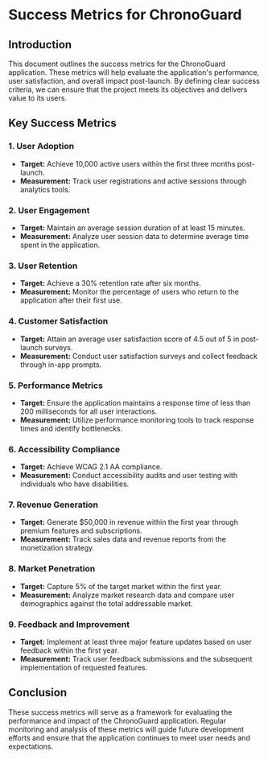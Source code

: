 # Success Metrics for ChronoGuard

## Introduction
This document outlines the success metrics for the ChronoGuard application. These metrics will help evaluate the application's performance, user satisfaction, and overall impact post-launch. By defining clear success criteria, we can ensure that the project meets its objectives and delivers value to its users.

## Key Success Metrics

### 1. User Adoption
- **Target:** Achieve 10,000 active users within the first three months post-launch.
- **Measurement:** Track user registrations and active sessions through analytics tools.

### 2. User Engagement
- **Target:** Maintain an average session duration of at least 15 minutes.
- **Measurement:** Analyze user session data to determine average time spent in the application.

### 3. User Retention
- **Target:** Achieve a 30% retention rate after six months.
- **Measurement:** Monitor the percentage of users who return to the application after their first use.

### 4. Customer Satisfaction
- **Target:** Attain an average user satisfaction score of 4.5 out of 5 in post-launch surveys.
- **Measurement:** Conduct user satisfaction surveys and collect feedback through in-app prompts.

### 5. Performance Metrics
- **Target:** Ensure the application maintains a response time of less than 200 milliseconds for all user interactions.
- **Measurement:** Utilize performance monitoring tools to track response times and identify bottlenecks.

### 6. Accessibility Compliance
- **Target:** Achieve WCAG 2.1 AA compliance.
- **Measurement:** Conduct accessibility audits and user testing with individuals who have disabilities.

### 7. Revenue Generation
- **Target:** Generate $50,000 in revenue within the first year through premium features and subscriptions.
- **Measurement:** Track sales data and revenue reports from the monetization strategy.

### 8. Market Penetration
- **Target:** Capture 5% of the target market within the first year.
- **Measurement:** Analyze market research data and compare user demographics against the total addressable market.

### 9. Feedback and Improvement
- **Target:** Implement at least three major feature updates based on user feedback within the first year.
- **Measurement:** Track user feedback submissions and the subsequent implementation of requested features.

## Conclusion
These success metrics will serve as a framework for evaluating the performance and impact of the ChronoGuard application. Regular monitoring and analysis of these metrics will guide future development efforts and ensure that the application continues to meet user needs and expectations.